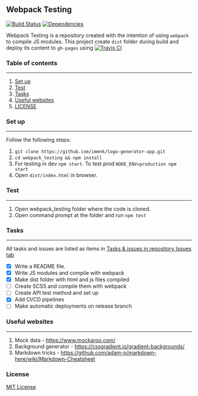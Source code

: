 Webpack Testing
---

[![Build Status](https://travis-ci.com/immnk/webpack-testing.svg?branch=master)](https://travis-ci.com/immnk/webpack-testing) [![Dependencies](https://david-dm.org/immnk/webpack-testing.svg)](https://david-dm.org/)

Webpack Testing is a repository created with the intention of using `webpack` to compile JS modules. This project create `dist` folder during build and deploy its content to `gh-pages` using [![Travis CI](https://miro.medium.com/max/1284/1*ReJCeRt3UrdFp65T8mWs1A.png)](https://travis-ci.com/immnk/webpack-testing)

### Table of contents
---

1. [Set up](#set-up)
2. [Test](#test)
3. [Tasks](#tasks)
4. [Useful websites](#useful-websites)
5. [LICENSE](#license)

### Set up
---
Follow the following steps:

1. `git clone https://github.com/immnk/logo-generator-app.git`
2. `cd webpack_testing && npm install`
3. For testing in dev `npm start`. To test prod `NODE_ENV=production npm start`
4. Open `dist/index.html` in browser.

### Test
---
1. Open webpack_testing folder where the code is cloned.
2. Open command prompt at the folder and run `npm test`

### Tasks
---
All tasks and issues are listed as items in [Tasks & issues in repository Issues tab](https://github.com/immnk/webpack-testing/issues)

- [x] Write a README file.
- [x] Write JS modules and compile with webpack
- [x] Make dist folder with html and js files compiled
- [ ] Create SCSS and compile them with webpack
- [ ] Create API test method and set up
- [x] Add CI/CD pipelines
- [ ] Make automatic deployments on release branch

### Useful websites
---

1. Mock data - https://www.mockaroo.com/
2. Background generator - https://cssgradient.io/gradient-backgrounds/
3. Markdown tricks - https://github.com/adam-p/markdown-here/wiki/Markdown-Cheatsheet

### License

[MIT License](https://github.com/immnk/webpack-testing/blob/master/LICENSE)
